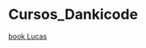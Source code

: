 # Cursos_Dankicode
 
 <a href="https://vmaxbh.github.io/Cursos_DankiCode/Front End_HTML CSS/Módulo2_CSS/Exercício03_HTML_CSS3/home.html" target="_blank">book Lucas</a>
